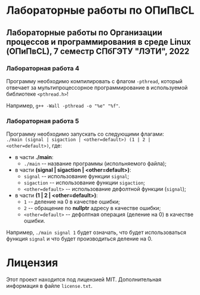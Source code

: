 # Лабораторные работы по ОПиПвСL

## Лабораторные работы по Организации процессов и программирования в среде Linux (ОПиПвСL), 7 семестр СПбГЭТУ "ЛЭТИ", 2022

### Лабораторная работа 4

Программу необходимо компилировать с флагом `-pthread`, который отвечает за мультипроцессорное программирование в используемой библиотеке `<pthread.h>`!

Например, `g++ -Wall -pthread -o "%e" "%f"`.

### Лабораторная работа 5

Программу необходимо запускать со следующими флагами:\
`./main (signal | sigaction | <other=default>) (1 | 2 | <other=default>)`, где:
- в части **./main**:
  - `./main` -- название программы (испольняемого файла);
- в части **(signal | sigaction | <other=default>)**:
  - `signal` -- использование функции `signal`;
  - `sigaction` -- использование функции `sigaction`;
  - `<other=default>` -- использование дефолтной функции (`signal`);
- в части **(1 | 2 | <other=default>)**:
  - `1` -- деление на 0 в качестве ошибки;
  - `2` -- обращение по **nullptr** адресу в качестве ошибки;
  - `<other=default>` -- дефолтная операция (деление на 0) в качестве ошибки.

Например, `./main signal 1` будет означать, что будет использоваться функция `signal` и что будет производиться деление на 0.

# Лицензия

Этот проект находится под лицензией MIT. Дополнительная информация в файле `license.txt`.